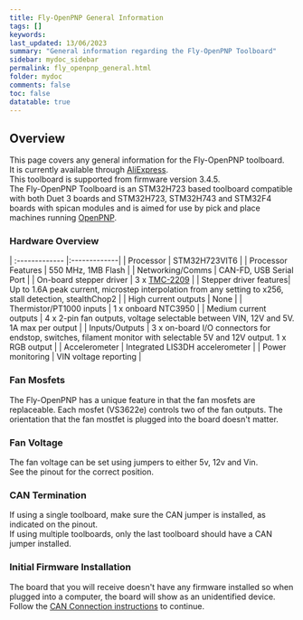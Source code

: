 ```yaml
---
title: Fly-OpenPNP General Information
tags: []
keywords: 
last_updated: 13/06/2023
summary: "General information regarding the Fly-OpenPNP Toolboard"
sidebar: mydoc_sidebar
permalink: fly_openpnp_general.html
folder: mydoc
comments: false
toc: false
datatable: true
---
```


## Overview

This page covers any general information for the Fly-OpenPNP toolboard.  
It is currently available through [AliExpress]().  
This toolboard is supported from firmware version 3.4.5.  
The Fly-OpenPNP Toolboard is an STM32H723 based toolboard compatible with both Duet 3 boards and STM32H723, STM32H743 and STM32F4 boards with spican modules and is aimed for use by pick and place machines running [OpenPNP](https://openpnp.org/).  

### Hardware Overview

<div class="datatable-begin"></div>

| :------------- |:-------------|
| Processor | STM32H723VIT6 |
| Processor Features | 550 MHz, 1MB Flash |
| Networking/Comms | CAN-FD, USB Serial Port |
| On-board stepper driver | 3 x [TMC-2209](https://www.trinamic.com/products/integrated-circuits/details/tmc2209-la/) |
| Stepper driver features| Up to 1.6A peak current, microstep interpolation from any setting to x256, stall detection, stealthChop2 |
| High current outputs | None |
| Thermistor/PT1000 inputs | 1 x onboard NTC3950 |
| Medium current outputs | 4 x 2-pin fan outputs, voltage selectable between VIN, 12V and 5V. 1A max per output |
| Inputs/Outputs | 3 x on-board I/O connectors for endstop, switches, filament monitor with selectable 5V and 12V output. 1 x RGB output |
| Accelerometer | Integrated LIS3DH accelerometer |
| Power monitoring | VIN voltage reporting |

<div class="datatable-end"></div>

### Fan Mosfets

The Fly-OpenPNP has a unique feature in that the fan mosfets are replaceable.
Each mosfet (VS3622e) controls two of the fan outputs.
The orientation that the fan mostfet is plugged into the board doesn't matter.

### Fan Voltage

The fan voltage can be set using jumpers to either 5v, 12v and Vin.  
See the pinout for the correct position.  

### CAN Termination

If using a single toolboard, make sure the CAN jumper is installed, as indicated on the pinout.  
If using multiple toolboards, only the last toolboard should have a CAN jumper installed.  

### Initial Firmware Installation

The board that you will receive doesn't have any firmware installed so when plugged into a computer, the board will show as an unidentified device.
Follow the [CAN Connection instructions](fly_openpnp_can_connection.html) to continue.  